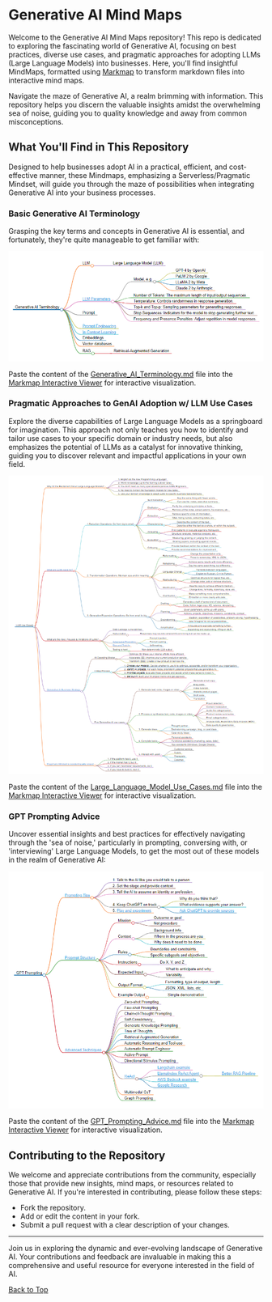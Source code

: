 # Generative AI Mind Maps

Welcome to the Generative AI Mind Maps repository! This repo is dedicated to exploring the fascinating world of Generative AI, focusing on best practices, diverse use cases, and pragmatic approaches for adopting LLMs (Large Language Models) into businesses. Here, you'll find insightful MindMaps, formatted using [Markmap](https://markmap.js.org/) to transform markdown files into interactive mind maps.

Navigate the maze of Generative AI, a realm brimming with information. This repository helps you discern the valuable insights amidst the overwhelming sea of noise, guiding you to quality knowledge and away from common misconceptions.

## What You'll Find in This Repository

Designed to help businesses adopt AI in a practical, efficient, and cost-effective manner, these Mindmaps, emphasizing a Serverless/Pragmatic Mindset, will guide you through the maze of possibilities when integrating Generative AI into your business processes.

### Basic Generative AI Terminology

Grasping the key terms and concepts in Generative AI is essential, and fortunately, they're quite manageable to get familiar with:

![Generative AI Terminology](assets/Generative_AI_Terminology.png)

Paste the content of the [Generative_AI_Terminology.md](Generative_AI_Terminology.md) file into the [Markmap Interactive Viewer](https://markmap.js.org/repl) for interactive visualization.

### Pragmatic Approaches to GenAI Adoption w/ LLM Use Cases

Explore the diverse capabilities of Large Language Models as a springboard for imagination. This approach not only teaches you how to identify and tailor use cases to your specific domain or industry needs, but also emphasizes the potential of LLMs as a catalyst for innovative thinking, guiding you to discover relevant and impactful applications in your own field.

![LLM Use Cases](assets/Large_Language_Model_Use_Cases.png)

Paste the content of the [Large_Language_Model_Use_Cases.md](Large_Language_Model_Use_Cases.md) file into the [Markmap Interactive Viewer](https://markmap.js.org/repl) for interactive visualization.

### GPT Prompting Advice

Uncover essential insights and best practices for effectively navigating through the 'sea of noise,' particularly in prompting, conversing with, or 'interviewing' Large Language Models, to get the most out of these models in the realm of Generative AI:

![GPT Prompting Advice](assets/GPT_Prompting_Advice.png)

Paste the content of the [GPT_Prompting_Advice.md](GPT_Prompting_Advice.md) file into the [Markmap Interactive Viewer](https://markmap.js.org/repl) for interactive visualization.

## Contributing to the Repository

We welcome and appreciate contributions from the community, especially those that provide new insights, mind maps, or resources related to Generative AI. If you're interested in contributing, please follow these steps:

- Fork the repository.
- Add or edit the content in your fork.
- Submit a pull request with a clear description of your changes.

---

Join us in exploring the dynamic and ever-evolving landscape of Generative AI. Your contributions and feedback are invaluable in making this a comprehensive and useful resource for everyone interested in the field of AI.

[Back to Top](#generative-ai-mind-maps)
